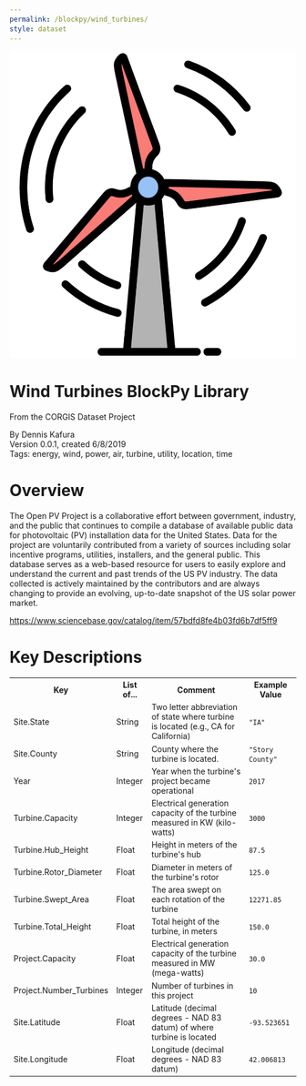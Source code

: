 ```yaml
---
permalink: /blockpy/wind_turbines/
style: dataset
---
```


<img class="img-thumbnail float-right"
     src="/images/datasets/wind-turbines.png"
     alt="wind turbines icon"
     role="presentation">

# Wind Turbines BlockPy Library

<p class='lead'>From the CORGIS Dataset Project</p>

<span class='text-muted'>By Dennis Kafura</span><br>
<span class='text-muted'>Version 0.0.1, created 6/8/2019</span><br>
<span class='text-muted'>Tags: energy, wind, power, air, turbine, utility, location, time</span>

# Overview

The Open PV Project is a collaborative effort between government, industry, and the public that continues to compile a database of available public data for photovoltaic (PV) installation data for the United States. Data for the project are voluntarily contributed from a variety of sources including solar incentive programs, utilities, installers, and the general public. This database serves as a web-based resource for users to easily explore and understand the current and past trends of the US PV industry. The data collected is actively maintained by the contributors and are always changing to provide an evolving, up-to-date snapshot of the US solar power market.


<https://www.sciencebase.gov/catalog/item/57bdfd8fe4b03fd6b7df5ff9>




# Key Descriptions
    
<table class='table table-condensed table-striped table-bordered table-hover'>
<tr>
    <th class=''>Key</th>
    <th class=''>List of...</th>
    <th class=''>Comment</th>
    <th class=''>Example Value</th>
</tr>

<tr>
    <td>Site.State</td>
    <td>String</td> 
    <td>Two letter abbreviation of state where turbine is located (e.g., CA for California)</td>
    <td><code>"IA"</code></td>
</tr>

<tr>
    <td>Site.County</td>
    <td>String</td> 
    <td>County where the turbine is located.</td>
    <td><code>"Story County"</code></td>
</tr>

<tr>
    <td>Year</td>
    <td>Integer</td> 
    <td>Year when the turbine's project became operational</td>
    <td><code>2017</code></td>
</tr>

<tr>
    <td>Turbine.Capacity</td>
    <td>Integer</td> 
    <td>Electrical generation capacity of the turbine measured in KW (kilo-watts)</td>
    <td><code>3000</code></td>
</tr>

<tr>
    <td>Turbine.Hub_Height</td>
    <td>Float</td> 
    <td>Height in meters of the turbine's hub</td>
    <td><code>87.5</code></td>
</tr>

<tr>
    <td>Turbine.Rotor_Diameter</td>
    <td>Float</td> 
    <td>Diameter in meters of the turbine's rotor</td>
    <td><code>125.0</code></td>
</tr>

<tr>
    <td>Turbine.Swept_Area</td>
    <td>Float</td> 
    <td>The area swept on each rotation of the turbine</td>
    <td><code>12271.85</code></td>
</tr>

<tr>
    <td>Turbine.Total_Height</td>
    <td>Float</td> 
    <td>Total height of the turbine, in meters</td>
    <td><code>150.0</code></td>
</tr>

<tr>
    <td>Project.Capacity</td>
    <td>Float</td> 
    <td>Electrical generation capacity of the turbine measured in MW (mega-watts)</td>
    <td><code>30.0</code></td>
</tr>

<tr>
    <td>Project.Number_Turbines</td>
    <td>Integer</td> 
    <td>Number of turbines in this project</td>
    <td><code>10</code></td>
</tr>

<tr>
    <td>Site.Latitude</td>
    <td>Float</td> 
    <td>Latitude (decimal degrees - NAD 83 datum) of where turbine is located</td>
    <td><code>-93.523651</code></td>
</tr>

<tr>
    <td>Site.Longitude</td>
    <td>Float</td> 
    <td>Longitude (decimal degrees - NAD 83 datum)</td>
    <td><code>42.006813</code></td>
</tr>

</table>
